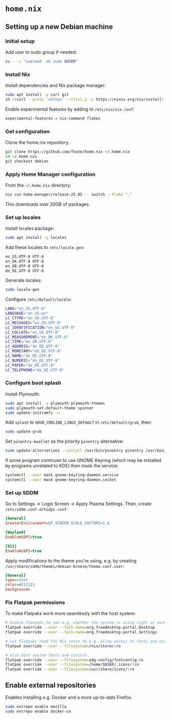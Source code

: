 # `home.nix`

## Setting up a new Debian machine

### Initial setup

Add user to sudo group if needed:

```bash
su - -c "usermod -aG sudo $USER"
```

### Install Nix

Install dependencies and Nix package manager:

```bash
sudo apt install -y curl git
sh <(curl --proto '=https' --tlsv1.2 -L https://nixos.org/nix/install) --daemon
```

Enable experimental features by adding to `/etc/nix/nix.conf`:

```bash
experimental-features = nix-command flakes
```

### Get configuration

Clone the home.nix repository:

```bash
git clone https://github.com/fnune/home.nix ~/.home.nix
cd ~/.home.nix
git checkout debian
```

### Apply Home Manager configuration

From the `~/.home.nix` directory:

```bash
nix run home-manager/release-25.05 -- switch --flake "."
```

This downloads over 20GB of packages.

### Set up locales

Install locales package:

```bash
sudo apt install -y locales
```

Add these locales to `/etc/locale.gen`:

```bash
en_US.UTF-8 UTF-8
en_DK.UTF-8 UTF-8
en_GB.UTF-8 UTF-8
de_DE.UTF-8 UTF-8
```

Generate locales:

```bash
sudo locale-gen
```

Configure `/etc/default/locale`:

```bash
LANG="en_US.UTF-8"
LANGUAGE="en_US:en"
LC_CTYPE="en_US.UTF-8"
LC_MESSAGES="en_US.UTF-8"
LC_IDENTIFICATION="en_US.UTF-8"
LC_COLLATE="en_US.UTF-8"
LC_MEASUREMENT="en_DK.UTF-8"
LC_TIME="en_GB.UTF-8"
LC_ADDRESS="de_DE.UTF-8"
LC_MONETARY="de_DE.UTF-8"
LC_NAME="de_DE.UTF-8"
LC_NUMERIC="de_DE.UTF-8"
LC_PAPER="de_DE.UTF-8"
LC_TELEPHONE="de_DE.UTF-8"
```

### Configure boot splash

Install Plymouth:

```bash
sudo apt install -y plymouth plymouth-themes
sudo plymouth-set-default-theme spinner
sudo update-initramfs -u
```

Add `splash` to `GRUB_CMDLINE_LINUX_DEFAULT` in `/etc/default/grub`, then:

```bash
sudo update-grub
```

Set `pinentry-kwallet` as the priority `pinentry` alternative:

```sh
sudo update-alternatives --install /usr/bin/pinentry pinentry /usr/bin/pinentry-kwallet 95
```

If some program continues to use GNOME Keyring (which may be installed by programs unrelated to KDE) then mask the service:

```sh
systemctl --user mask gnome-keyring-daemon.service
systemctl --user mask gnome-keyring-daemon.socket
```

### Set up SDDM

Go to Settings → Login Screen → Apply Plasma Settings. Then, create `/etc/sddm.conf.d/hidpi.conf`:

```ini
[General]
GreeterEnvironment=QT_SCREEN_SCALE_FACTORS=1.6

[Wayland]
EnableHiDPI=true

[X11]
EnableHiDPI=true
```

Apply modifications to the theme you're using, e.g. by creating `/usr/share/sddm/themes/debian-breeze/theme.conf.user`:

```ini
[General]
type=color
color=#212121
background=
```

### Fix Flatpak permissions

To make Flatpaks work more seamlessly with the host system:

```sh
# Enable Flatpaks to see e.g. whether the system is using light or dark mode
flatpak override --user --talk-name=org.freedesktop.portal.Desktop
flatpak override --user --talk-name=org.freedesktop.portal.Settings

# Let Flatpaks read the Nix store to e.g. allow access to fonts and cursors
flatpak override --user --filesystem=/nix/store/:ro

# Also host system fonts and cursors
flatpak override --user --filesystem=xdg-config/fontconfig:ro
flatpak override --user --filesystem=/home/$USER/.icons/:ro
flatpak override --user --filesystem=/usr/share/icons/:ro
```

## Enable external repositories

Enables installing e.g. Docker and a more up-to-date Firefox.

```sh
sudo extrepo enable mozilla
sudo extrepo enable docker-ce
```
